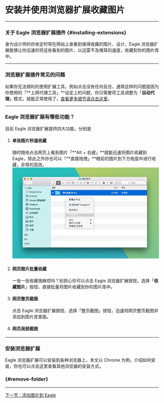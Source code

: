 # 安装并使用浏览器扩展收藏图片

---

### 关于 Eagle 浏览器扩展插件 {#installing-extensions}

身为设计师的你肯定时常在网站上查看到值得收藏的图片、设计，Eagle 浏览器扩展能够让你迅速的将这些看到的图片，以迅雷不及掩耳的速度，收藏到你的图片库中。

---

### 浏览器扩展插件常见的问题

如果你无法顺利的使用扩展工具，例如点击没有任何反应，通常这样的问题是因为你使用的「**上网代理工具」**设定上的问题，你只需要将工具调整为「**自动代理**」模式，就能正常使用了，[查看更多细节请点击这里](/faq.md)。

---

### Eagle 浏览器扩展有哪些功能？

目前 Eagle 浏览器扩展提供四大功能，分别是

1. #### 单张图片秒速收藏

   随时随地点击网页上看到图片「**Alt + 右键」**就能迅速将图片收藏到 Eagle，除此之外你也可以「**直接拖拽」**眼前的图片到下方拖盘中进行收藏，非常的高效。  
   ![](/assets/backup-step-2.png)

2. #### 网页图片批量收藏

   一张一张收藏很麻烦吗？别担心你可以点击 Eagle 浏览器扩展按钮，选择「**收藏图片**」按钮，直接批量将图片收藏到你的图片库中。

3. #### 网页整页截图

   点击 Eagle 浏览器扩展按钮，选择「整页截图」按钮，迅速将网页整页截图并添加到图片库里面。

4. #### 网页局部截图

---

### 安装浏览器扩展

Eagle 浏览器扩展可以安装到各种浏览器上，本文以 Chrome 为例，介绍如何安装，你也可以点击这里查看其他浏览器的安装方式。



###  {#remove-folder}

---

[下一节：添加图片到 Eagle](/add-images.md)

